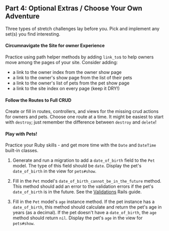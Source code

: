 ## Part 4: Optional Extras / Choose Your Own Adventure

Three types of stretch challenges lay before you. Pick and implement any set(s) you find interesting.

#### Circumnavigate the Site for owner Experience

Practice using path helper methods by adding `link_to`s to help owners move among the pages of your site. Consider adding:  
  * a link to the owner index from the owner show page
  * a link to the owner's show page from the list of their pets
  * a link to the owner's list of pets from the pet show page
  * a link to the site index on every page (keep it DRY!)

#### Follow the Routes to Full CRUD

Create or fill in routes, controllers, and views for the missing crud actions for owners and pets.  Choose one route at a time. It might be easiest to start with `destroy`; just remember the difference between `destroy` and `delete`!

#### Play with Pets!

Practice your Ruby skills - and get more time with the `Date` and `DateTime` built-in classes.

1. Generate and run a migration to add a `date_of_birth` field to the `Pet` model. The type of this field should be `date`.  Display the pet's `date_of_birth` in the view for `pets#show`.

1. Fill in the `Pet` model's `date_of_birth_cannot_be_in_the_future` method. This method should add an error to the validation errors if the pet's `date_of_birth` is in the future.  See the [Validations](http://guides.rubyonrails.org/active_record_validations.html#custom-methods) Rails guide.

1. Fill in the `Pet` model's `age` instance method. If the pet instance has a `date_of_birth`, this method should calculate and return the pet's age in years (as a decimal).  If the pet doesn't have a `date_of_birth`, the `age` method should return `nil`.  Display the pet's `age` in the view for `pets#show`.
